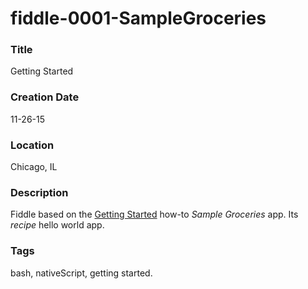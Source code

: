 fiddle-0001-SampleGroceries
======

### Title

Getting Started


### Creation Date

11-26-15


### Location

Chicago, IL


### Description

Fiddle based on the [Getting Started](http://docs.nativescript.org/getting-started) how-to _Sample Groceries_ app. Its _recipe_ hello world app.


### Tags

bash, nativeScript, getting started.


